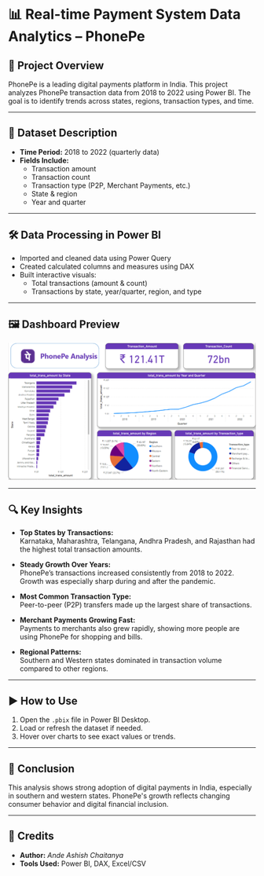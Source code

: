 
# 📊 Real-time Payment System Data Analytics – PhonePe

## 📌 Project Overview

PhonePe is a leading digital payments platform in India. This project analyzes PhonePe transaction data from 2018 to 2022 using Power BI. The goal is to identify trends across states, regions, transaction types, and time.

---

## 📁 Dataset Description

- **Time Period:** 2018 to 2022 (quarterly data)
- **Fields Include:**
  - Transaction amount
  - Transaction count
  - Transaction type (P2P, Merchant Payments, etc.)
  - State & region
  - Year and quarter

---

## 🛠️ Data Processing in Power BI

- Imported and cleaned data using Power Query
- Created calculated columns and measures using DAX
- Built interactive visuals:
  - Total transactions (amount & count)
  - Transactions by state, year/quarter, region, and type

---

## 🖼️ Dashboard Preview

![PhonePe Dashboard](Dashboard.png)

---

## 🔍 Key Insights

- **Top States by Transactions:**  
  Karnataka, Maharashtra, Telangana, Andhra Pradesh, and Rajasthan had the highest total transaction amounts.

- **Steady Growth Over Years:**  
  PhonePe’s transactions increased consistently from 2018 to 2022. Growth was especially sharp during and after the pandemic.

- **Most Common Transaction Type:**  
  Peer-to-peer (P2P) transfers made up the largest share of transactions.

- **Merchant Payments Growing Fast:**  
  Payments to merchants also grew rapidly, showing more people are using PhonePe for shopping and bills.

- **Regional Patterns:**  
  Southern and Western states dominated in transaction volume compared to other regions.

---

## ▶️ How to Use

1. Open the `.pbix` file in Power BI Desktop.
2. Load or refresh the dataset if needed.
3. Hover over charts to see exact values or trends.

---

## 📌 Conclusion

This analysis shows strong adoption of digital payments in India, especially in southern and western states. PhonePe's growth reflects changing consumer behavior and digital financial inclusion.

---

## 🙌 Credits

- **Author:** *Ande Ashish Chaitanya*
- **Tools Used:** Power BI, DAX, Excel/CSV


